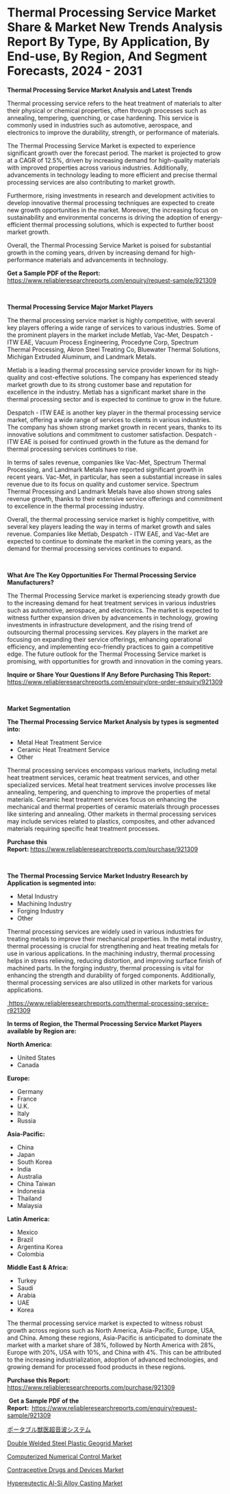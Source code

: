 <p><h1>Thermal Processing Service Market Share & Market New Trends Analysis Report By Type, By Application, By End-use, By Region, And Segment Forecasts, 2024 - 2031</h1></p><p><strong>Thermal Processing Service Market Analysis and Latest Trends</strong></p>
<p><p>Thermal processing service refers to the heat treatment of materials to alter their physical or chemical properties, often through processes such as annealing, tempering, quenching, or case hardening. This service is commonly used in industries such as automotive, aerospace, and electronics to improve the durability, strength, or performance of materials.</p><p>The Thermal Processing Service Market is expected to experience significant growth over the forecast period. The market is projected to grow at a CAGR of 12.5%, driven by increasing demand for high-quality materials with improved properties across various industries. Additionally, advancements in technology leading to more efficient and precise thermal processing services are also contributing to market growth.</p><p>Furthermore, rising investments in research and development activities to develop innovative thermal processing techniques are expected to create new growth opportunities in the market. Moreover, the increasing focus on sustainability and environmental concerns is driving the adoption of energy-efficient thermal processing solutions, which is expected to further boost market growth.</p><p>Overall, the Thermal Processing Service Market is poised for substantial growth in the coming years, driven by increasing demand for high-performance materials and advancements in technology.</p></p>
<p><strong>Get a Sample PDF of the Report:&nbsp;</strong> <a href="https://www.reliableresearchreports.com/enquiry/request-sample/921309">https://www.reliableresearchreports.com/enquiry/request-sample/921309</a></p>
<p>&nbsp;</p>
<p><strong>Thermal Processing Service Major Market Players</strong></p>
<p><p>The thermal processing service market is highly competitive, with several key players offering a wide range of services to various industries. Some of the prominent players in the market include Metlab, Vac-Met, Despatch - ITW EAE, Vacuum Process Engineering, Procedyne Corp, Spectrum Thermal Processing, Akron Steel Treating Co, Bluewater Thermal Solutions, Michigan Extruded Aluminum, and Landmark Metals.</p><p>Metlab is a leading thermal processing service provider known for its high-quality and cost-effective solutions. The company has experienced steady market growth due to its strong customer base and reputation for excellence in the industry. Metlab has a significant market share in the thermal processing sector and is expected to continue to grow in the future.</p><p>Despatch - ITW EAE is another key player in the thermal processing service market, offering a wide range of services to clients in various industries. The company has shown strong market growth in recent years, thanks to its innovative solutions and commitment to customer satisfaction. Despatch - ITW EAE is poised for continued growth in the future as the demand for thermal processing services continues to rise.</p><p>In terms of sales revenue, companies like Vac-Met, Spectrum Thermal Processing, and Landmark Metals have reported significant growth in recent years. Vac-Met, in particular, has seen a substantial increase in sales revenue due to its focus on quality and customer service. Spectrum Thermal Processing and Landmark Metals have also shown strong sales revenue growth, thanks to their extensive service offerings and commitment to excellence in the thermal processing industry.</p><p>Overall, the thermal processing service market is highly competitive, with several key players leading the way in terms of market growth and sales revenue. Companies like Metlab, Despatch - ITW EAE, and Vac-Met are expected to continue to dominate the market in the coming years, as the demand for thermal processing services continues to expand.</p></p>
<p>&nbsp;</p>
<p><strong>What Are The Key Opportunities For Thermal Processing Service Manufacturers?</strong></p>
<p><p>The Thermal Processing Service market is experiencing steady growth due to the increasing demand for heat treatment services in various industries such as automotive, aerospace, and electronics. The market is expected to witness further expansion driven by advancements in technology, growing investments in infrastructure development, and the rising trend of outsourcing thermal processing services. Key players in the market are focusing on expanding their service offerings, enhancing operational efficiency, and implementing eco-friendly practices to gain a competitive edge. The future outlook for the Thermal Processing Service market is promising, with opportunities for growth and innovation in the coming years.</p></p>
<p><strong>Inquire or Share Your Questions If Any Before Purchasing This Report:</strong> <a href="https://www.reliableresearchreports.com/enquiry/pre-order-enquiry/921309">https://www.reliableresearchreports.com/enquiry/pre-order-enquiry/921309</a></p>
<p>&nbsp;</p>
<p><strong>Market Segmentation</strong></p>
<p><strong>The Thermal Processing Service Market Analysis by types is segmented into:</strong></p>
<p><ul><li>Metal Heat Treatment Service</li><li>Ceramic Heat Treatment Service</li><li>Other</li></ul></p>
<p><p>Thermal processing services encompass various markets, including metal heat treatment services, ceramic heat treatment services, and other specialized services. Metal heat treatment services involve processes like annealing, tempering, and quenching to improve the properties of metal materials. Ceramic heat treatment services focus on enhancing the mechanical and thermal properties of ceramic materials through processes like sintering and annealing. Other markets in thermal processing services may include services related to plastics, composites, and other advanced materials requiring specific heat treatment processes.</p></p>
<p><strong>Purchase this Report:&nbsp;</strong><a href="https://www.reliableresearchreports.com/purchase/921309">https://www.reliableresearchreports.com/purchase/921309</a></p>
<p>&nbsp;</p>
<p><strong>The Thermal Processing Service Market Industry Research by Application is segmented into:</strong></p>
<p><ul><li>Metal Industry</li><li>Machining Industry</li><li>Forging Industry</li><li>Other</li></ul></p>
<p><p>Thermal processing services are widely used in various industries for treating metals to improve their mechanical properties. In the metal industry, thermal processing is crucial for strengthening and heat treating metals for use in various applications. In the machining industry, thermal processing helps in stress relieving, reducing distortion, and improving surface finish of machined parts. In the forging industry, thermal processing is vital for enhancing the strength and durability of forged components. Additionally, thermal processing services are also utilized in other markets for various applications.</p></p>
<p><a href="https://www.reliableresearchreports.com/thermal-processing-service-r921309">&nbsp;https://www.reliableresearchreports.com/thermal-processing-service-r921309</a></p>
<p><strong>In terms of Region, the Thermal Processing Service Market Players available by Region are:</strong></p>
<p>
    <p> <strong> North America: </strong>
        <ul>
            <li>United States</li>
            <li>Canada</li>
        </ul>
        </p> 
    <p> <strong> Europe: </strong>
        <ul>
            <li>Germany</li>
            <li>France</li>
            <li>U.K.</li>
            <li>Italy</li>
            <li>Russia</li>
        </ul>
        </p> 
    <p> <strong> Asia-Pacific: </strong>
        <ul>
            <li>China</li>
            <li>Japan</li>
            <li>South Korea</li>
            <li>India</li>
            <li>Australia</li>
            <li>China Taiwan</li>
            <li>Indonesia</li>
            <li>Thailand</li>
            <li>Malaysia</li>
        </ul>
        </p> 
    <p> <strong> Latin America: </strong>
        <ul>
            <li>Mexico</li>
            <li>Brazil</li>
            <li>Argentina Korea</li>
            <li>Colombia</li>
        </ul>
        </p> 
    <p> <strong> Middle East & Africa: </strong>
        <ul>
            <li>Turkey</li>
            <li>Saudi</li>
            <li>Arabia</li>
            <li>UAE</li>
            <li>Korea</li>
        </ul>
    </p>
    </p>
<p><p>The thermal processing service market is expected to witness robust growth across regions such as North America, Asia-Pacific, Europe, USA, and China. Among these regions, Asia-Pacific is anticipated to dominate the market with a market share of 38%, followed by North America with 28%, Europe with 20%, USA with 10%, and China with 4%. This can be attributed to the increasing industrialization, adoption of advanced technologies, and growing demand for processed food products in these regions.</p></p>
<p><strong>Purchase this Report: </strong><a href="https://www.reliableresearchreports.com/purchase/921309">https://www.reliableresearchreports.com/purchase/921309</a></p>
<p>&nbsp;<strong>Get a Sample PDF of the Report:&nbsp;&nbsp;</strong><a href="https://www.reliableresearchreports.com/enquiry/request-sample/921309">https://www.reliableresearchreports.com/enquiry/request-sample/921309</a></p>
<p><strong></strong></p>
<p><p><a href="https://github.com/avbqbctihcbe2/Market-Research-Report-List-2/blob/main/270059855660.md">ポータブル獣医超音波システム</a></p><p><a href="https://www.linkedin.com/pulse/double-welded-steel-plastic-geogrid-market-comprehensive-dcwre?trackingId=EOVMZsxvtq9KLSxS3Coj8Q%3D%3D">Double Welded Steel Plastic Geogrid Market</a></p><p><a href="https://github.com/brenzgnarento/Market-Research-Report-List-2/blob/main/computerized-numerical-control-market.md">Computerized Numerical Control Market</a></p><p><a href="https://github.com/MyrtisWest1/Market-Research-Report-List-1/blob/main/contraceptive-drugs-and-devices-market.md">Contraceptive Drugs and Devices Market</a></p><p><a href="https://www.linkedin.com/pulse/hypereutectic-al-si-alloy-casting-market-size-growth-segmentation-fbohe?trackingId=3Rn3Lj4JNq6r1Mo%2FDFqHWQ%3D%3D">Hypereutectic Al-Si Alloy Casting Market</a></p></p>